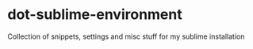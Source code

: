 # dot-sublime-environment

Collection of snippets, settings and misc stuff for my sublime installation